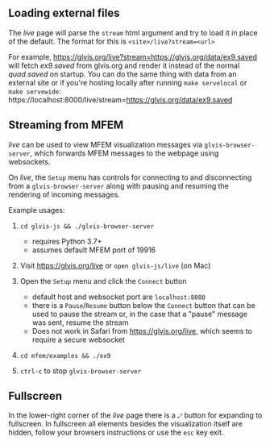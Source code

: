 ## Loading external files

The _live_ page will parse the `stream` html argument and try to load it in place of the default.
The format for this is `<site>/live?stream=<url>`

For example, https://glvis.org/live?stream=https://glvis.org/data/ex9.saved will fetch _ex9.saved_
from glvis.org and render it instead of the normal _quad.saved_ on startup. You can do the same thing with
data from an external site or if you're hosting locally after running `make servelocal` or `make servewide`:
https://localhost:8000/live/stream=https://glvis.org/data/ex9.saved

## Streaming from MFEM

_live_ can be used to view MFEM visualization messages via `glvis-browser-server`, which forwards MFEM messages
to the webpage using websockets.

On _live_, the `Setup` menu has controls for connecting to and disconnecting from a `glvis-browser-server`
along with pausing and resuming the rendering of incoming messages.

Example usages:

1. `cd glvis-js && ./glvis-browser-server`

   - requires Python 3.7+
   - assumes default MFEM port of 19916

2. Visit https://glvis.org/live or `open glvis-js/live` (on Mac)

3. Open the `Setup` menu and click the `Connect` button

   - default host and websocket port are `localhost:8080`
   - there is a `Pause`/`Resume` button below the `Connect` button that can be used to pause the stream or,
     in the case that a "pause" message was sent, resume the stream
   - Does not work in Safari from https://glvis.org/live, which seems to require a secure websocket

4. `cd mfem/examples && ./ex9`

5. `ctrl-c` to stop `glvis-browser-server`

## Fullscreen

In the lower-right corner of the _live_ page there is a `⤢` button for expanding to fullscreen.
In fullscreen all elements besides the visualization itself are hidden, follow your browsers
instructions or use the `esc` key exit.
